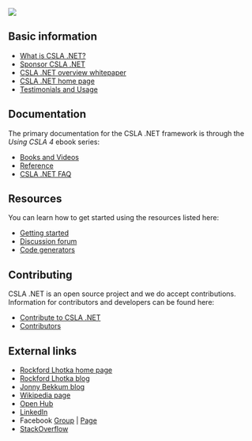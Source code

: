 ![](https://github.com/MarimerLLC/csla/raw/master/Support/Logos/csla%20win8_mid.png)

Basic information
-----------------
* [What is CSLA .NET?](What-is-CSLA-.NET.md)
* [Sponsor CSLA .NET](https://github.com/sponsors/rockfordlhotka)
* [CSLA .NET overview whitepaper](https://github.com/MarimerLLC/csla/raw/master/Support/magenic-white-paper-overview-of-csla.pdf)
* [CSLA .NET home page](http://www.cslanet.com)
* [Testimonials and Usage](Testimonials-and-Usage.md)

Documentation
-------------
The primary documentation for the CSLA .NET framework is through the _Using CSLA 4_ ebook series:
* [Books and Videos](Books-and-videos.md)
* [Reference](Reference.md)
* [CSLA .NET FAQ](https://github.com/MarimerLLC/csla/blob/master/docs/readme.md)

Resources
---------
You can learn how to get started using the resources listed here:
* [Getting started](Getting-started.md)
* [Discussion forum](https://github.com/MarimerLLC/csla/discussions)
* [Code generators](https://github.com/MarimerLLC/csla/blob/master/docs/code-generators.md)

Contributing
------------
CSLA .NET is an open source project and we do accept contributions. Information for contributors and developers can be found here:

* [Contribute to CSLA .NET](https://github.com/MarimerLLC/csla/blob/master/CONTRIBUTING.md)
* [Contributors](https://github.com/MarimerLLC/csla/graphs/contributors)

External links
--------------
* [Rockford Lhotka home page](https://lhotka.net)
* [Rockford Lhotka blog](https://blog.lhotka.net)
* [Jonny Bekkum blog](https://jonnybekkum.wordpress.com/)
* [Wikipedia page](http://en.wikipedia.org/wiki/CSLA_.NET)
* [Open Hub](https://www.openhub.net/p/cslanet)
* [LinkedIn](https://www.linkedin.com/groups/99453/)
* Facebook [Group](https://www.facebook.com/groups/cslanet/) | [Page](https://www.facebook.com/CslaNet) 
* [StackOverflow](http://stackoverflow.com/tags/csla/info)
